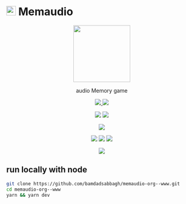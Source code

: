 <!--suppress HtmlDeprecatedAttribute, HtmlRequiredAltAttribute -->

# <img width=25 src="https://i.imgur.com/FpnyKo3.png"> Memaudio

<p align=center>
    <a href="https://memaudio.org">
        <img width=150 src="https://i.imgur.com/FpnyKo3.png">
    </a>
</p>

<p align=center>
    audio Memory game
</p>

<p align=center>
    <a href="https://github.com/bamdadsabbagh/memaudio-org--www">
        <img src="https://img.shields.io/github/stars/bamdadsabbagh/memaudio-org--www?label=git">
    </a>
    <img src="https://img.shields.io/github/license/bamdadsabbagh/memaudio-org--www">
</p>

<p align=center>
    <img src="https://img.shields.io/github/languages/count/bamdadsabbagh/memaudio-org--www">
    <img src="https://img.shields.io/github/languages/top/bamdadsabbagh/memaudio-org--www">
</p>

<p align=center>
    <img src="https://img.shields.io/github/v/release/bamdadsabbagh/memaudio-org--www">
</p>

<p align=center>
    <img src="https://img.shields.io/david/bamdadsabbagh/memaudio-org--www">
    <img src="https://img.shields.io/david/dev/bamdadsabbagh/memaudio-org--www">
    <img src="https://img.shields.io/snyk/vulnerabilities/github/bamdadsabbagh/memaudio-org--www">
</p>

<p align=center>
    <img src="https://img.shields.io/badge/ci-github--actions-yellowgreen">
</p>

## run locally with node

```bash
git clone https://github.com/bamdadsabbagh/memaudio-org--www.git
cd memaudio-org--www
yarn && yarn dev
```
